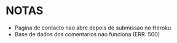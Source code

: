 # NOTAS

- Pagina de contacto nao abre depois de submissao no Heroku
- Base de dados dos comentarios nao funciona (ERR. 500)